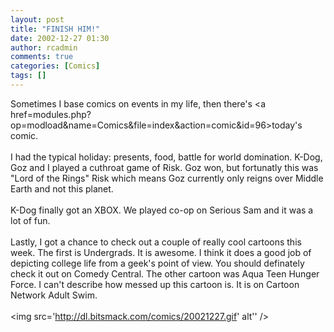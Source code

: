 ```yaml
---
layout: post
title: "FINISH HIM!"
date: 2002-12-27 01:30
author: rcadmin
comments: true
categories: [Comics]
tags: []
---
```

Sometimes I base comics on events in my life, then there's <a href=modules.php?op=modload&name=Comics&file=index&action=comic&id=96>today's comic.</a>
<br />
<br />
I had the typical holiday: presents, food, battle for world domination. K-Dog, Goz and I played a cuthroat game of Risk. Goz won, but fortunatly this was "Lord of the Rings" Risk which means Goz currently only reigns over Middle Earth and not this planet.
<br />
<br />
K-Dog finally got an XBOX. We played co-op on Serious Sam and it was a lot of fun.
<br />
<br />
Lastly, I got a chance to check out a couple of really cool cartoons this week. The first is Undergrads. It is awesome. I think it does a good job of depicting college life from a geek's point of view. You should definately check it out on Comedy Central. The other cartoon was Aqua Teen Hunger Force. I can't describe how messed up this cartoon is. It is on Cartoon Network Adult Swim.<br /><br /><!--more--><img src='http://dl.bitsmack.com/comics/20021227.gif' alt'' />
